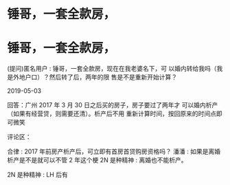 # 锤哥，一套全款房，

# 锤哥，一套全款房，

(提问)匿名用户 : 锤哥，一套全款房，现在在我老婆名下，可 以婚内转给我吗（我是外地户口）？然后转了后，两年的限 售是不是重新开始计算？

2019-05-03

回答：广州 2017 年 3 月 30 日之后买的房子，房子要过了两年才 可以婚内析产（如果有经营贷，则需要还清）。析产后不用 重新计算时间，按回原来的时间点即可微笑

评论区：

合律 : 2017 年前房产析产后，可立即有首房首贷购房资格吗？ 潘潘 : 如果是离婚析产是不是就可以不管 2 年这个梗 2N 是种精神 : 离婚也不能析产。

2N 是种精神 : LH 后有